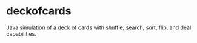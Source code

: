 # deckofcards
Java simulation of a deck of cards with shuffle, search, sort, flip, and deal capabilities. 

